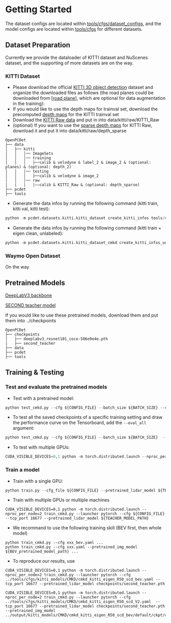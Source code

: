 # Getting Started
The dataset configs are located within [tools/cfgs/dataset_configs](../tools/cfgs/dataset_configs), 
and the model configs are located within [tools/cfgs](../tools/cfgs) for different datasets. 


## Dataset Preparation

Currently we provide the dataloader of KITTI dataset and NuScenes dataset, and the supporting of more datasets are on the way.  

### KITTI Dataset
* Please download the official [KITTI 3D object detection](http://www.cvlibs.net/datasets/kitti/eval_object.php?obj_benchmark=3d) dataset and organize the downloaded files as follows (the road planes could be downloaded from [[road plane]](https://drive.google.com/file/d/1d5mq0RXRnvHPVeKx6Q612z0YRO1t2wAp/view?usp=sharing), which are optional for data augmentation in the training):
* If you would like to use the depth maps for trainval set, download the precomputed [depth maps](https://drive.google.com/file/d/1qFZux7KC_gJ0UHEg-qGJKqteE9Ivojin/view?usp=sharing) for the KITTI trainval set
* Download the [KITTI Raw data](https://www.cvlibs.net/datasets/kitti/raw_data.php) and put in into data/kitti/raw/KITTI_Raw
* (optional) If you want to use the [sparse depth maps](https://www.cvlibs.net/datasets/kitti/eval_depth_all.php) for KITTI Raw, download it and put it into data/kitti/raw/depth_sparse

```
OpenPCDet
├── data
│   ├── kitti
│   │   │── ImageSets
│   │   │── training
│   │   │   ├──calib & velodyne & label_2 & image_2 & (optional: planes) & (optional: depth_2)
│   │   │── testing
│   │   │   ├──calib & velodyne & image_2
│   │   │── raw
|   |   |   |——calib & KITTI_Raw & (optional: depth_sparse)
├── pcdet
├── tools
```

* Generate the data infos by running the following command (kitti train, kitti val, kitti test): 
```python 
python -m pcdet.datasets.kitti.kitti_dataset create_kitti_infos tools/cfgs/dataset_configs/kitti_dataset.yaml
```

* Generate the data infos by running the following command (kitti train + eigen clean, unlabeled):
```python 
python -m pcdet.datasets.kitti.kitti_dataset_cmkd create_kitti_infos_unlabel tools/cfgs/dataset_configs/kitti_dataset.yaml
```
### Waymo Open Dataset
<!-- * Please download the official [Waymo Open Dataset](https://waymo.com/open/download/), 
including the training data `training_0000.tar~training_0031.tar` and the validation 
data `validation_0000.tar~validation_0007.tar`.
* Unzip all the above `xxxx.tar` files to the directory of `data/waymo/raw_data` as follows (You could get 798 *train* tfrecord and 202 *val* tfrecord ):  
```
OpenPCDet
├── data
│   ├── waymo
│   │   │── ImageSets
│   │   │── raw_data
│   │   │   │── segment-xxxxxxxx.tfrecord
|   |   |   |── ...
|   |   |── waymo_processed_data_v0_5_0
│   │   │   │── segment-xxxxxxxx/
|   |   |   |── ...
│   │   │── waymo_processed_data_v0_5_0_gt_database_train_sampled_1/
│   │   │── waymo_processed_data_v0_5_0_waymo_dbinfos_train_sampled_1.pkl
│   │   │── waymo_processed_data_v0_5_0_gt_database_train_sampled_1_global.npy (optional)
│   │   │── waymo_processed_data_v0_5_0_infos_train.pkl (optional)
│   │   │── waymo_processed_data_v0_5_0_infos_val.pkl (optional)
├── pcdet
├── tools
```
* Install the official `waymo-open-dataset` by running the following command: 
```shell script
pip3 install --upgrade pip
# tf 2.0.0
pip3 install waymo-open-dataset-tf-2-5-0 --user
```

* Extract point cloud data from tfrecord and generate data infos by running the following command (it takes several hours, 
and you could refer to `data/waymo/waymo_processed_data_v0_5_0` to see how many records that have been processed): 
```python 
python -m pcdet.datasets.waymo.waymo_dataset --func create_waymo_infos \
    --cfg_file tools/cfgs/dataset_configs/waymo_dataset.yaml
```

Note that you do not need to install `waymo-open-dataset` if you have already processed the data before and do not need to evaluate with official Waymo Metrics.  -->
On the way

## Pretrained Models
[DeepLabV3 backbone](https://download.pytorch.org/models/deeplabv3_resnet101_coco-586e9e4e.pth) 

[SECOND teacher model](https://drive.google.com/file/d/1DE0F0ZVoFUPcRQcZ4Ali3Q2hUpe9tjSo/view?usp=share_link)

If you would like to use these pretrained models, download them and put them into ../checkpoints
```
OpenPCDet
├── checkpoints
│   ├── deeplabv3_resnet101_coco-586e9e4e.pth
|   ├── second_teacher
├── data
├── pcdet
├── tools
```

## Training & Testing


### Test and evaluate the pretrained models
* Test with a pretrained model: 
```python
python test_cmkd.py --cfg ${CONFIG_FILE} --batch_size ${BATCH_SIZE} --ckpt ${CKPT}
```

* To test all the saved checkpoints of a specific training setting and draw the performance curve on the Tensorboard, add the `--eval_all` argument: 
```python
python test_cmkd.py --cfg ${CONFIG_FILE} --batch_size ${BATCH_SIZE}  --ckpt_dir ${CKPT_DIR}  --eval_all
```

* To test with multiple GPUs:
```python
CUDA_VISIBLE_DEVICES=0,1 python -m torch.distributed.launch --nproc_per_node=2 test_cmkd.py --launcher pytorch --cfg ${CONFIG_FILE} --tcp_port 16677 --ckpt ${CKPT}
```


### Train a model

* Train with a single GPU:
```python
python train.py --cfg_file ${CONFIG_FILE} --pretrained_lidar_model ${TEACHER_MODEL_PATH}
```

* Train with multiple GPUs or multiple machines
```
CUDA_VISIBLE_DEVICES=0,1 python -m torch.distributed.launch --nproc_per_node=2 train_cmkd.py --launcher pytorch --cfg ${CONFIG_FILE} --tcp_port 16677 --pretrained_lidar_model ${TEACHER_MODEL_PATH}
```

* We recommand to use the following training skill (BEV first, then whole model)
```
python train_cmkd.py --cfg xxx_bev.yaml ...
python train_cmkd.py --cfg xxx.yaml --pretrained_img_model ${BEV_pretrained_model_path} ...
```

* To reproduce our results, use
```
CUDA_VISIBLE_DEVICES=0,1 python -m torch.distributed.launch --nproc_per_node=2 train_cmkd.py --launcher pytorch --cfg ../tools/cfgs/kitti_models/CMKD/cmkd_kitti_eigen_R50_scd_bev.yaml --tcp_port 16677 --pretrained_lidar_model checkpoints/second_teacher.pth

CUDA_VISIBLE_DEVICES=0,1 python -m torch.distributed.launch --nproc_per_node=2 train_cmkd.py --launcher pytorch --cfg ../tools/cfgs/kitti_models/CMKD/cmkd_kitti_eigen_R50_scd_V2.yaml  --tcp_port 16677 --pretrained_lidar_model checkpoints/second_teacher.pth
--pretrained_img_model ../output/kitti_models/CMKD/cmkd_kitti_eigen_R50_scd_bev/default/ckpt/checkpoint_epoch_30.pth
```
